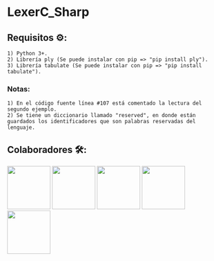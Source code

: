 # LexerC_Sharp
## Requisitos ⚙️:
    1) Python 3+.
    2) Librería ply (Se puede instalar con pip => "pip install ply").
    3) Librería tabulate (Se puede instalar con pip => "pip install tabulate").

### Notas: 
    1) En el código fuente línea #107 está comentado la lectura del segundo ejemplo.
    2) Se tiene un diccionario llamado "reserved", en donde están guardados los identificadores que son palabras reservadas del lenguaje.

## Colaboradores 🛠️:
<a href="https://github.com/luedco/"><img src="https://avatars.githubusercontent.com/u/38091075?v=4" width="100px" height="100px" style="max-width:100%;"></a>
<a href="https://github.com/00209317/"><img src="https://avatars.githubusercontent.com/u/37201452?v=4" width="100px" height="100px" style="max-width:100%;"></a>
<a href="https://github.com/fabriciohernandez/"><img src="https://avatars.githubusercontent.com/u/49080306?v=4" width="100px" height="100px" style="max-width:100%;"></a>
<a href="https://github.com/JoseDFS"><img src="https://avatars.githubusercontent.com/u/37151190?v=4" width="100px" height="100px" style="max-width:100%;"></a>
<a href="https://github.com/Ldar01"><img src="https://avatars.githubusercontent.com/u/30132630?v=4" width="100px" height="100px" style="max-width:100%;"></a>
